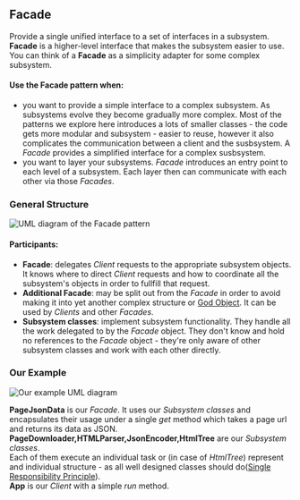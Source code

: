 ## Facade

Provide a single unified interface to a set of interfaces in a subsystem.
**Facade** is a higher-level interface that makes the subsystem easier to use.  
You can think of a **Facade** as a simplicity adapter for some complex subsystem.

#### Use the Facade pattern when:
- you want to provide a simple interface to a complex subsystem. As subsystems
  evolve they become gradually more complex. Most of the patterns we explore
  here introduces a lots of smaller classes - the code gets more modular and
  subsystem - easier to reuse, however it also complicates the communication
  between a client and the susbsystem. A _Facade_ provides a simplified interface
  for a complex susbsystem.
- you want to layer your subsystems. _Facade_ introduces an entry point to each
  level of a subsystem. Each layer then can communicate with each other via
  those _Facades_.

### General Structure

![UML diagram of the Facade pattern][1]

#### Participants:
- **Facade**: delegates _Client_ requests to the appropriate subsystem objects. It
  knows where to direct _Client_ requests and how to coordinate all the subsystem's
  objects in order to fullfill that request.
- **Additional Facade**: may be split out from the _Facade_ in order to avoid
  making it into yet another complex structure or [God Object](https://en.wikipedia.org/wiki/God_object). 
  It can be used by _Clients_ and other _Facades_.
- **Subsystem classes**: implement subsystem functionality. They handle all the work
  delegated to by the _Facade_ object. They don't know and hold no references to the _Facade_
  object - they're only aware of other subsystem classes and work with each other directly.

### Our Example

![Our example UML diagram][2]

**PageJsonData** is our _Facade_. It uses our _Subsystem classes_ and
encapsulates their usage under a single _get_ method which takes a page url and
returns its data as JSON.  
**PageDownloader,HTMLParser,JsonEncoder,HtmlTree** are our _Subsystem classes_.  
Each of them execute an individual task or (in case of _HtmlTree_) represent and individual structure -
as all well designed classes should do([Single Responsibility Principle](https://blog.cleancoder.com/uncle-bob/2014/05/08/SingleReponsibilityPrinciple.html)).  
**App** is our _Client_ with a simple _run_ method.

[1]: https://i.ibb.co/840tQkf/Facade.png
[2]: https://i.ibb.co/Y372gPv/Facade-Example.png
